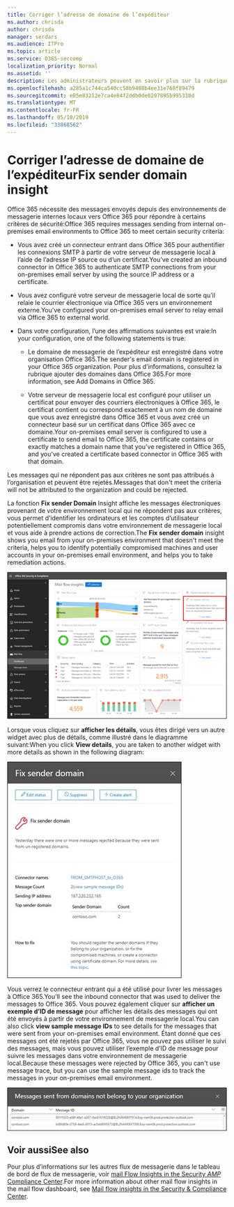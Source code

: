 ```yaml
---
title: Corriger l’adresse de domaine de l’expéditeur
ms.author: chrisda
author: chrisda
manager: serdars
ms.audience: ITPro
ms.topic: article
ms.service: O365-seccomp
localization_priority: Normal
ms.assetid: ''
description: Les administrateurs peuvent en savoir plus sur la rubrique Fix sender Domain Insight dans le tableau de bord du flux de messagerie dans le centre de sécurité & Compliance Center.
ms.openlocfilehash: a285a1c744ca540cc58b9408b4ee31e768f89479
ms.sourcegitcommit: e05e83212e7ca4e84f2ddb0de0297895b995338d
ms.translationtype: MT
ms.contentlocale: fr-FR
ms.lasthandoff: 05/10/2019
ms.locfileid: "33868562"
---
```

# <a name="fix-sender-domain-insight"></a><span data-ttu-id="6e02c-103">Corriger l’adresse de domaine de l’expéditeur</span><span class="sxs-lookup"><span data-stu-id="6e02c-103">Fix sender domain insight</span></span>

<span data-ttu-id="6e02c-104">Office 365 nécessite des messages envoyés depuis des environnements de messagerie internes locaux vers Office 365 pour répondre à certains critères de sécurité:</span><span class="sxs-lookup"><span data-stu-id="6e02c-104">Office 365 requires messages sending from internal on-premises email environments to Office 365 to meet certain security criteria:</span></span>

- <span data-ttu-id="6e02c-105">Vous avez créé un connecteur entrant dans Office 365 pour authentifier les connexions SMTP à partir de votre serveur de messagerie local à l’aide de l’adresse IP source ou d’un certificat.</span><span class="sxs-lookup"><span data-stu-id="6e02c-105">You've created an inbound connector in Office 365 to authenticate SMTP connections from your on-premises email server by using the source IP address or a certificate.</span></span>

- <span data-ttu-id="6e02c-106">Vous avez configuré votre serveur de messagerie local de sorte qu’il relaie le courrier électronique via Office 365 vers un environnement externe.</span><span class="sxs-lookup"><span data-stu-id="6e02c-106">You've configured your on-premises email server to relay email via Office 365 to external world.</span></span>

- <span data-ttu-id="6e02c-107">Dans votre configuration, l’une des affirmations suivantes est vraie:</span><span class="sxs-lookup"><span data-stu-id="6e02c-107">In your configuration, one of the following statements is true:</span></span>

  - <span data-ttu-id="6e02c-108">Le domaine de messagerie de l’expéditeur est enregistré dans votre organisation Office 365.</span><span class="sxs-lookup"><span data-stu-id="6e02c-108">The sender's email domain is registered in your Office 365 organization.</span></span> <span data-ttu-id="6e02c-109">Pour plus d’informations, consultez la rubrique ajouter des domaines dans Office 365.</span><span class="sxs-lookup"><span data-stu-id="6e02c-109">For more information, see Add Domains in Office 365.</span></span>

  - <span data-ttu-id="6e02c-110">Votre serveur de messagerie local est configuré pour utiliser un certificat pour envoyer des courriers électroniques à Office 365, le certificat contient ou correspond exactement à un nom de domaine que vous avez enregistré dans Office 365 et vous avez créé un connecteur basé sur un certificat dans Office 365 avec ce domaine.</span><span class="sxs-lookup"><span data-stu-id="6e02c-110">Your on-premises email server is configured to use a certificate to send email to Office 365, the certificate contains or exactly matches a domain name that you've registered in Office 365, and you've created a certificate based connector in Office 365 with that domain.</span></span> 

<span data-ttu-id="6e02c-111">Les messages qui ne répondent pas aux critères ne sont pas attribués à l’organisation et peuvent être rejetés.</span><span class="sxs-lookup"><span data-stu-id="6e02c-111">Messages that don't meet the criteria will not be attributed to the organization and could be rejected.</span></span>

<span data-ttu-id="6e02c-112">La fonction **Fix sender Domain** Insight affiche les messages électroniques provenant de votre environnement local qui ne répondent pas aux critères, vous permet d’identifier les ordinateurs et les comptes d’utilisateur potentiellement compromis dans votre environnement de messagerie local et vous aide à prendre actions de correction.</span><span class="sxs-lookup"><span data-stu-id="6e02c-112">The **Fix sender domain** insight shows you email from your on-premises environment that doesn't meet the criteria, helps you to identify potentially compromised machines and user accounts in your on-premises email environment, and helps you to take remediation actions.</span></span>

![La fonction Fix sender Domain Insight dans le tableau de bord de flux de messagerie dans le centre de sécurité & Compliance Center](media/sender-domain-insight-selected.png)

<span data-ttu-id="6e02c-114">Lorsque vous cliquez sur **afficher les détails**, vous êtes dirigé vers un autre widget avec plus de détails, comme illustré dans le diagramme suivant:</span><span class="sxs-lookup"><span data-stu-id="6e02c-114">When you click **View details**, you are taken to another widget with more details as shown in the following diagram:</span></span>

![Le widget détails de la solution Fix sender Domain Insight](media/sender-domain-view-details.png)

<span data-ttu-id="6e02c-116">Vous verrez le connecteur entrant qui a été utilisé pour livrer les messages à Office 365.</span><span class="sxs-lookup"><span data-stu-id="6e02c-116">You'll see the inbound connector that was used to deliver the messages to Office 365.</span></span> <span data-ttu-id="6e02c-117">Vous pouvez également cliquer sur **afficher un exemple d’ID de message** pour afficher les détails des messages qui ont été envoyés à partir de votre environnement de messagerie local.</span><span class="sxs-lookup"><span data-stu-id="6e02c-117">You can also click **view sample message IDs** to see details for the messages that were sent from your on-premises email environment.</span></span> <span data-ttu-id="6e02c-118">Étant donné que ces messages ont été rejetés par Office 365, vous ne pouvez pas utiliser le suivi des messages, mais vous pouvez utiliser l’exemple d’ID de message pour suivre les messages dans votre environnement de messagerie local.</span><span class="sxs-lookup"><span data-stu-id="6e02c-118">Because these messages were rejected by Office 365, you can't use message trace, but you can use the sample message ids to track the messages in your on-premises email environment.</span></span>

![Afficher des exemples d’ID de message dans la fenêtre Fix sender Domain Insight](media/sender-domain-view-sample-message-ids.png)

## <a name="see-also"></a><span data-ttu-id="6e02c-120">Voir aussi</span><span class="sxs-lookup"><span data-stu-id="6e02c-120">See also</span></span>

<span data-ttu-id="6e02c-121">Pour plus d’informations sur les autres flux de messagerie dans le tableau de bord de flux de messagerie, voir [mail Flow Insights in the Security _AMP_ Compliance Center](mail-flow-insights-v2.md).</span><span class="sxs-lookup"><span data-stu-id="6e02c-121">For more information about other mail flow insights in the mail flow dashboard, see [Mail flow insights in the Security & Compliance Center](mail-flow-insights-v2.md).</span></span>
